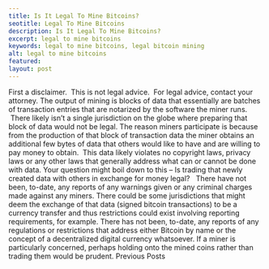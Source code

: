 ```yaml
---
title: Is It Legal To Mine Bitcoins?
seotitle: Legal To Mine Bitcoins
description: Is It Legal To Mine Bitcoins?
excerpt: legal to mine bitcoins
keywords: legal to mine bitcoins, legal bitcoin mining
alt: legal to mine bitcoins
featured: 
layout: post
---
```

First a disclaimer.  This is not legal advice.  For legal advice, contact your attorney.
The output of mining is blocks of data that essentially are batches of transaction entries that are notarized by the software the miner runs.  There likely isn’t a single jurisdiction on the globe where preparing that block of data would not be legal.
The reason miners participate is because from the production of that block of transaction data the miner obtains an additional few bytes of data that others would like to have and are willing to pay money to obtain.  This data likely violates no copyright laws, privacy laws or any other laws that generally address what can or cannot be done with data.
Your question might boil down to this – Is trading that newly created data with others in exchange for money legal?  
There have not been, to-date, any reports of any warnings given or any criminal charges made against any miners.
There could be some jurisdictions that might deem the exchange of that data (signed bitcoin transactions) to be a currency transfer and thus restrictions could exist involving reporting requirements, for example.
There has not been, to-date, any reports of any regulations or restrictions that address either Bitcoin by name or the concept of a decentralized digital currency whatsoever.
If a miner is particularly concerned, perhaps holding onto the mined coins rather than trading them would be prudent.
Previous Posts
